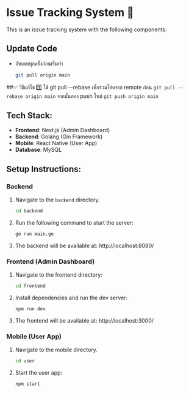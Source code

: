 # Issue Tracking System  💒

This is an issue tracking system with the following components:

## Update Code
   - อัพเดททุกครั้งก่อนเริ่มทำ
     ```bash
     git pull origin main
##✅ วิธีแก้ไข
1️⃣ ใช้ git pull --rebase เพื่อรวมโค้ดจาก remote ก่อน
      `git pull --rebase origin main`
จากนั้นลอง push ใหม่
      `git push origin main`

## Tech Stack:
- **Frontend**: Next.js (Admin Dashboard)
- **Backend**: Golang (Gin Framework)
- **Mobile**: React Native (User App)
- **Database**: MySQL


## Setup Instructions:

### Backend
1. Navigate to the `backend` directory.
   ```bash
   cd backend
2. Run the following command to start the server:
   ```bash
   go run main.go
3. The backend will be available at:
   http://localhost:8080/


### Frontend (Admin Dashboard)

1. Navigate to the frontend directory:
   ```bash
   cd frontend
2. Install dependencies and run the dev server:
   ```bash
   npm run dev
3. The frontend will be available at:
   http://localhost:3000/


### Mobile (User App)
1. Navigate to the mobile directory.
   ```bash
   cd user
2. Start the user app:
   ```bash
   npm start
